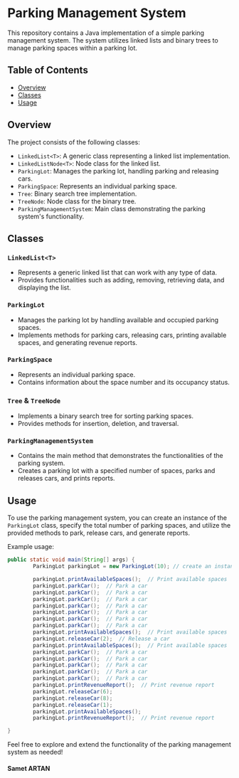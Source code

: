 # Parking Management System

This repository contains a Java implementation of a simple parking management system. The system utilizes linked lists and binary trees to manage parking spaces within a parking lot.

## Table of Contents
- [Overview](#overview)
- [Classes](#classes)
- [Usage](#usage)

## Overview

The project consists of the following classes:

- `LinkedList<T>`: A generic class representing a linked list implementation.
- `LinkedListNode<T>`: Node class for the linked list.
- `ParkingLot`: Manages the parking lot, handling parking and releasing cars.
- `ParkingSpace`: Represents an individual parking space.
- `Tree`: Binary search tree implementation.
- `TreeNode`: Node class for the binary tree.
- `ParkingManagementSystem`: Main class demonstrating the parking system's functionality.

## Classes

### `LinkedList<T>`
- Represents a generic linked list that can work with any type of data.
- Provides functionalities such as adding, removing, retrieving data, and displaying the list.

### `ParkingLot`
- Manages the parking lot by handling available and occupied parking spaces.
- Implements methods for parking cars, releasing cars, printing available spaces, and generating revenue reports.

### `ParkingSpace`
- Represents an individual parking space.
- Contains information about the space number and its occupancy status.

### `Tree` & `TreeNode`
- Implements a binary search tree for sorting parking spaces.
- Provides methods for insertion, deletion, and traversal.

### `ParkingManagementSystem`
- Contains the main method that demonstrates the functionalities of the parking system.
- Creates a parking lot with a specified number of spaces, parks and releases cars, and prints reports.

## Usage

To use the parking management system, you can create an instance of the `ParkingLot` class, specify the total number of parking spaces, and utilize the provided methods to park, release cars, and generate reports.

Example usage:

```java
public static void main(String[] args) {
        ParkingLot parkingLot = new ParkingLot(10); // create an instance of ParkingLot with 10 spaces

        parkingLot.printAvailableSpaces();  // Print available spaces
        parkingLot.parkCar();  // Park a car
        parkingLot.parkCar();  // Park a car
        parkingLot.parkCar();  // Park a car
        parkingLot.parkCar();  // Park a car
        parkingLot.parkCar();  // Park a car
        parkingLot.parkCar();  // Park a car
        parkingLot.parkCar();  // Park a car
        parkingLot.printAvailableSpaces();  // Print available spaces
        parkingLot.releaseCar(2);  // Release a car
        parkingLot.printAvailableSpaces();  // Print available spaces
        parkingLot.parkCar();  // Park a car
        parkingLot.parkCar();  // Park a car
        parkingLot.parkCar();  // Park a car
        parkingLot.parkCar();  // Park a car
        parkingLot.parkCar();  // Park a car
        parkingLot.printRevenueReport();  // Print revenue report
        parkingLot.releaseCar(6);
        parkingLot.releaseCar(8);
        parkingLot.releaseCar(1);
        parkingLot.printAvailableSpaces();
        parkingLot.printRevenueReport();  // Print revenue report

}
```

Feel free to explore and extend the functionality of the parking management system as needed!

#### Samet ARTAN
